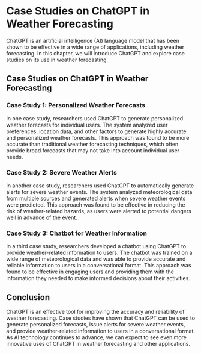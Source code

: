Case Studies on ChatGPT in Weather Forecasting
==================================================================================

ChatGPT is an artificial intelligence (AI) language model that has been shown to be effective in a wide range of applications, including weather forecasting. In this chapter, we will introduce ChatGPT and explore case studies on its use in weather forecasting.

Case Studies on ChatGPT in Weather Forecasting
----------------------------------------------

### Case Study 1: Personalized Weather Forecasts

In one case study, researchers used ChatGPT to generate personalized weather forecasts for individual users. The system analyzed user preferences, location data, and other factors to generate highly accurate and personalized weather forecasts. This approach was found to be more accurate than traditional weather forecasting techniques, which often provide broad forecasts that may not take into account individual user needs.

### Case Study 2: Severe Weather Alerts

In another case study, researchers used ChatGPT to automatically generate alerts for severe weather events. The system analyzed meteorological data from multiple sources and generated alerts when severe weather events were predicted. This approach was found to be effective in reducing the risk of weather-related hazards, as users were alerted to potential dangers well in advance of the event.

### Case Study 3: Chatbot for Weather Information

In a third case study, researchers developed a chatbot using ChatGPT to provide weather-related information to users. The chatbot was trained on a wide range of meteorological data and was able to provide accurate and reliable information to users in a conversational format. This approach was found to be effective in engaging users and providing them with the information they needed to make informed decisions about their activities.

Conclusion
----------

ChatGPT is an effective tool for improving the accuracy and reliability of weather forecasting. Case studies have shown that ChatGPT can be used to generate personalized forecasts, issue alerts for severe weather events, and provide weather-related information to users in a conversational format. As AI technology continues to advance, we can expect to see even more innovative uses of ChatGPT in weather forecasting and other applications.
